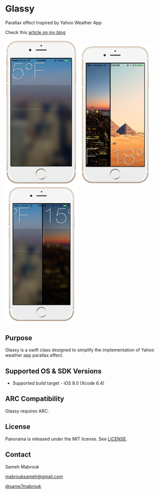 # Glassy
Parallax effect Inspired by Yahoo Weather App

Check this [article on my blog](http://isame7.github.io/)

<img src="image_iphone6_gold_portrait.png" alt="Screenshot1" width="230px"/>
<img src="image_iphone6_gold_portrait-2.png" alt="Screenshot2" width="230px"/>
<img src="image_iphone6_gold_portrait-1.png" alt="Screenshot2" width="230px"/>

Purpose
--------------
Glassy is a swift class designed to simplify the implementation of Yahoo weather app parallax effect.

Supported OS & SDK Versions
-----------------------------

* Supported build target - iOS 8.0 (Xcode 6.4)


ARC Compatibility
------------------

Glassy requires ARC. 


## License
Panorama is released under the MIT license. See
[LICENSE](https://github.com/iSame7/Panoramic/blob/master/LICENSE.md).

Contact
----------

Sameh Mabrouk

[mabrouksameh@gmail.com][2]

[@same7mabrouk][3] 

  [2]: mailto:mabrouksameh@gmail.com
  [3]: http://twitter.com/same7mabrouk
